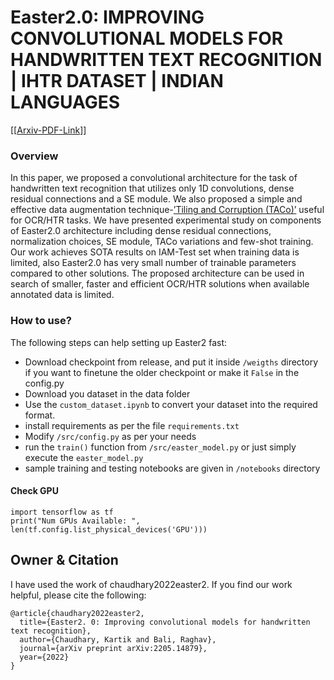 # Easter2.0: IMPROVING CONVOLUTIONAL MODELS FOR HANDWRITTEN TEXT RECOGNITION | IHTR DATASET | INDIAN LANGUAGES


[[[Arxiv-PDF-Link](https://arxiv.org/pdf/2205.14879.pdf)]]

### Overview
In this paper, we proposed a convolutional architecture for the task of handwritten text recognition that utilizes only 1D
convolutions, dense residual connections and a SE module. We also proposed a simple and effective data augmentation
technique-[’Tiling and Corruption (TACo)’](https://github.com/kartikgill/taco-box) useful for OCR/HTR tasks. We have presented experimental study on components of Easter2.0
architecture including dense residual connections, normalization choices, SE module, TACo variations and few-shot
training. Our work achieves SOTA results on IAM-Test set when training data is limited, also Easter2.0 has very
small number of trainable parameters compared to other solutions. The proposed architecture can be used in search of
smaller, faster and efficient OCR/HTR solutions when available annotated data is limited.

### How to use?

The following steps can help setting up Easter2 fast:

 - Download checkpoint from release, and put it inside ```/weigths``` directory if you want to finetune the older checkpoint or make it `False` in the config.py
 - Download you dataset in the data folder
 - Use the `custom_dataset.ipynb` to convert your dataset into the required format.
 - install requirements as per the file ```requirements.txt```
 - Modify ```/src/config.py``` as per your needs
 - run the ```train()``` function from ```/src/easter_model.py``` or just simply execute the `easter_model.py`
 - sample training and testing notebooks are given in ```/notebooks``` directory

#### Check GPU

```
import tensorflow as tf
print("Num GPUs Available: ", len(tf.config.list_physical_devices('GPU')))
```

## Owner & Citation

I have used the work of chaudhary2022easter2. If you find our work helpful, please cite the following:
```
@article{chaudhary2022easter2,
  title={Easter2. 0: Improving convolutional models for handwritten text recognition},
  author={Chaudhary, Kartik and Bali, Raghav},
  journal={arXiv preprint arXiv:2205.14879},
  year={2022}
}
```
